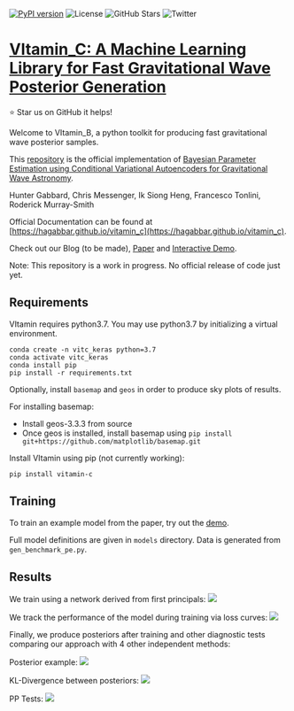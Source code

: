 [![PyPI version](https://badge.fury.io/py/vitamin-b.svg)](https://badge.fury.io/py/vitamin-b)
![License](https://img.shields.io/github/license/hagabbar/vitamin_b)
![GitHub Stars](https://img.shields.io/github/stars/hagabbar/vitamin_b?style=social)
![Twitter](https://img.shields.io/twitter/follow/gw_hunter?style=social)

# [VItamin_C: A Machine Learning Library for Fast Gravitational Wave Posterior Generation](https://arxiv.org/abs/1909.06296)
:star: Star us on GitHub  it helps!

Welcome to VItamin_B, a python toolkit for producing fast gravitational wave posterior samples.

This [repository](https://github.com/hagabbar/vitamin_b) is the official implementation of [Bayesian Parameter Estimation using Conditional Variational Autoencoders for Gravitational Wave Astronomy](https://arxiv.org/abs/1909.06296).

Hunter Gabbard, Chris Messenger, Ik Siong Heng, Francesco Tonlini, Roderick Murray-Smith

Official Documentation can be found at [https://hagabbar.github.io/vitamin_c](https://hagabbar.github.io/vitamin_c).

Check out our Blog (to be made), [Paper](https://arxiv.org/abs/1909.06296) and [Interactive Demo](https://colab.research.google.com/github/hagabbar/OzGrav_demo/blob/master/OzGrav_VItamin_demo.ipynb).

Note: This repository is a work in progress. No official release of code just yet.

## Requirements

VItamin requires python3.7. You may use python3.7 by initializing a virtual environment.

```
conda create -n vitc_keras python=3.7
conda activate vitc_keras
conda install pip
pip install -r requirements.txt
```

Optionally, install `basemap` and `geos` in order to produce sky plots of results.

For installing basemap:
- Install geos-3.3.3 from source
- Once geos is installed, install basemap using `pip install git+https://github.com/matplotlib/basemap.git`

Install VItamin using pip (not currently working):
```
pip install vitamin-c
```

## Training

To train an example model from the paper, try out the [demo](https://colab.research.google.com/github/hagabbar/OzGrav_demo/blob/master/OzGrav_VItamin_demo.ipynb).

Full model definitions are given in `models` directory. Data is generated from `gen_benchmark_pe.py`.

## Results

We train using a network derived from first principals:
![](images/network_setup.png)

We track the performance of the model during training via loss curves:
![](images/inv_losses_log.png)

Finally, we produce posteriors after training and other diagnostic tests comparing our approach with 4 other independent methods:

Posterior example:
![](images/corner_testcase0.png)

KL-Divergence between posteriors:
![](images/hist-kl.png)

PP Tests:
![](images/latest_pp_plot.png)
